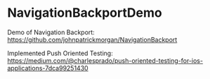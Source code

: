 # NavigationBackportDemo

Demo of Navigation Backport: https://github.com/johnpatrickmorgan/NavigationBackport

Implemented Push Oriented Testing: https://medium.com/@charlesprado/push-oriented-testing-for-ios-applications-7dca99251430
